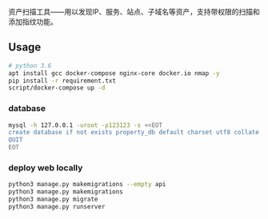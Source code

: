 资产扫描工具——用以发现IP、服务、站点、子域名等资产，支持带权限的扫描和添加指纹功能。

## Usage

```bash
# python 3.6
apt install gcc docker-compose nginx-core docker.io nmap -y
pip install -r requirement.txt
script/docker-compose up -d
```

### database
```bash
mysql -h 127.0.0.1 -uroot -p123123 -s <<EOT
create database if not exists property_db default charset utf8 collate utf8_general_ci;
QUIT
EOT
```

### deploy web locally
```bash
python3 manage.py makemigrations --empty api
python3 manage.py makemigrations
python3 manage.py migrate
python3 manage.py runserver
```

